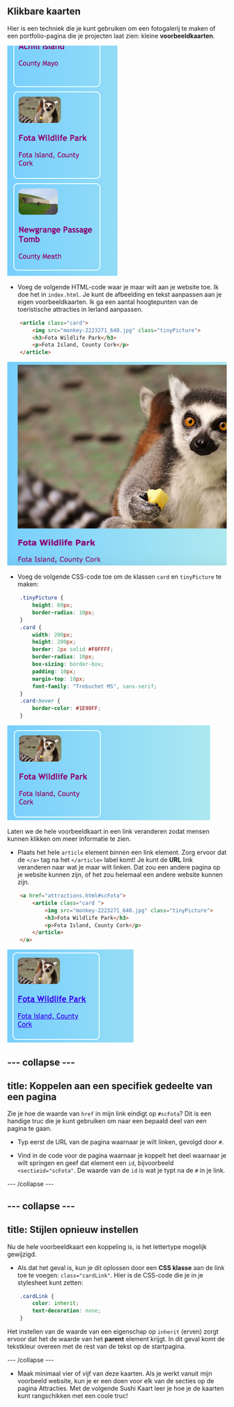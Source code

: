 ## Klikbare kaarten

Hier is een techniek die je kunt gebruiken om een ​​fotogalerij te maken of een portfolio-pagina die je projecten laat zien: kleine **voorbeeldkaarten**.

![Preview card showing an image thumbnail and some text](images/cardsPreview.png)

+ Voeg de volgende HTML-code waar je maar wilt aan je website toe. Ik doe het in `index.html`. Je kunt de afbeelding en tekst aanpassen aan je eigen voorbeeldkaarten. Ik ga een aantal hoogtepunten van de toeristische attracties in Ierland aanpassen.

```html
    <article class="card">
        <img src="monkey-2223271_640.jpg" class="tinyPicture">
        <h3>Fota Wildlife Park</h3>
        <p>Fota Island, County Cork</p>
    </article>
```

![Image and text before styles are applied](images/cardUnstyled.png)

+ Voeg de volgende CSS-code toe om de klassen `card` en `tinyPicture` te maken:

```css
    .tinyPicture {
        height: 60px;
        border-radius: 10px;
    }
    .card {
        width: 200px;
        height: 200px;
        border: 2px solid #F0FFFF;
        border-radius: 10px;
        box-sizing: border-box;
        padding: 10px;
        margin-top: 10px;
        font-family: "Trebuchet MS", sans-serif;
    }
    .card:hover {
        border-color: #1E90FF;
    }
```

![Image and text with styling to create a small card effect](images/cardStyled.png)

Laten we de hele voorbeeldkaart in een link veranderen zodat mensen kunnen klikken om meer informatie te zien.

+ Plaats het hele `article` element binnen een link element. Zorg ervoor dat de `</a>` tag na het `</article>` label komt! Je kunt de **URL** link veranderen naar wat je maar wilt linken. Dat zou een andere pagina op je website kunnen zijn, of het zou helemaal een andere website kunnen zijn.

```html
    <a href="attractions.html#scFota">  
        <article class="card ">
            <img src="monkey-2223271_640.jpg" class="tinyPicture">
            <h3>Fota Wildlife Park</h3>
            <p>Fota Island, County Cork</p>
        </article>
    </a>
```

![Text and picture that has been turned into a link](images/cardLink.png)

## \--- collapse \---

## title: Koppelen aan een specifiek gedeelte van een pagina

Zie je hoe de waarde van `href` in mijn link eindigt op `#scFota`? Dit is een handige truc die je kunt gebruiken om naar een bepaald deel van een pagina te gaan.

+ Typ eerst de URL van de pagina waarnaar je wilt linken, gevolgd door `#`.

+ Vind in de code voor de pagina waarnaar je koppelt het deel waarnaar je wilt springen en geef dat element een `id`, bijvoorbeeld `<sectieid="scFota"`. De waarde van de `id` is wat je typt na de `#` in je link.

\--- /collapse \---

## \--- collapse \---

## title: Stijlen opnieuw instellen

Nu de hele voorbeeldkaart een koppeling is, is het lettertype mogelijk gewijzigd.

+ Als dat het geval is, kun je dit oplossen door een **CSS klasse** aan de link toe te voegen: `class="cardLink"`. Hier is de CSS-code die je in je stylesheet kunt zetten:

```css
    .cardLink {
        color: inherit;
        text-decoration: none;
    }
```

Het instellen van de waarde van een eigenschap op `inherit` (erven) zorgt ervoor dat het de waarde van het **parent** element krijgt. In dit geval komt de tekstkleur overeen met de rest van de tekst op de startpagina.

\--- /collapse \---

+ Maak minimaal vier of vijf van deze kaarten. Als je werkt vanuit mijn voorbeeld website, kun je er een doen voor elk van de secties op de pagina Attracties. Met de volgende Sushi Kaart leer je hoe je de kaarten kunt rangschikken met een coole truc!